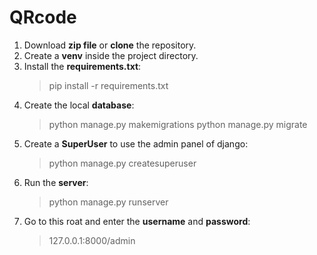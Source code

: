 # QRcode

1. Download **zip file** or **clone** the repository.
2. Create a **venv** inside the project directory.
3. Install the **requirements.txt**:
	> pip install -r requirements.txt
5. Create the local **database**:
    >python manage.py makemigrations
    >python manage.py migrate
6. Create a **SuperUser** to use the admin panel of django:
    >python manage.py createsuperuser
7. Run the **server**:
    >python manage.py runserver
8. Go to this roat and enter the **username** and **password**:
    >127.0.0.1:8000/admin
